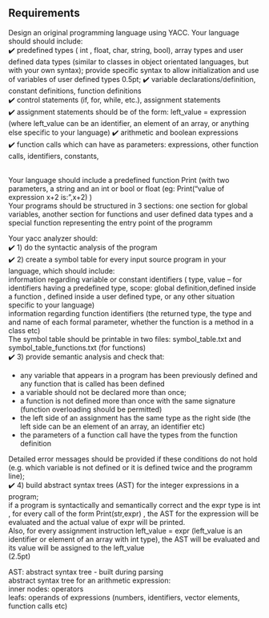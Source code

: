 ## Requirements

Design an original programming language using YACC. Your language should should include: </br>
:heavy_check_mark: predefined types  ( int , float, char,  string, bool), array types  and user defined data types (similar to classes in object orientated languages, but with your own syntax); provide specific syntax to allow initialization and use of variables of user defined types 0.5pt;
:heavy_check_mark: variable declarations/definition, constant definitions, function definitions </br>
:heavy_check_mark: control statements (if, for, while, etc.), assignment statements </br>
:heavy_check_mark: assignment statements should be of the form: left_value  = expression (where left_value can be an identifier, an element of an array, or anything else specific to your language)
:heavy_check_mark: arithmetic and boolean expressions </br>
:heavy_check_mark: function calls which can have as parameters: expressions, other function calls, identifiers, constants, </br> </br>


Your language should include a  predefined function Print (with two parameters, a string and an int or bool or float (eg: Print(“value of expression x+2  is:”,x+2) )</br>
Your programs should be structured in 3 sections: one section for global variables, another section for functions and user defined data types and a special function representing the entry point of the programm </br>

Your yacc analyzer should: </br>
:heavy_check_mark: 1) do the syntactic analysis of the program </br>
:heavy_check_mark: 2) create a symbol  table for every input source program in your language, which should include: </br>
information regarding variable or constant identifiers  ( type, value – for identifiers having a predefined type, scope: global definition,defined inside a function , defined inside a user defined type, or any other situation specific to your language) </br>
information regarding function identifiers (the returned type, the type and and name of each formal parameter, whether the function is a  method in a  class etc) </br>
 The symbol table should be printable in two files: symbol_table.txt and symbol_table_functions.txt (for functions) </br>
 :heavy_check_mark: 3) provide semantic analysis and check that: </br>
-   any variable that appears in a program has been previously defined and any function that is 
called has been defined  </br>
- a variable should not be declared more than once; </br>                  
- a function is not defined more than once with the same signature (function overloading should be permitted) </br>
- the left side of an assignment has the same type as the right side (the left side can be an element of an array, an identifier etc)  </br>
- the parameters of a function call have the types from the function definition </br>

Detailed error messages should be provided if these conditions do not hold (e.g. which variable is not defined or it is defined twice and the programm line); </br>
:heavy_check_mark: 4) build abstract syntax trees (AST) for the integer expressions in a program;  </br>
if a program is syntactically and semantically correct and the expr type is int , for every call of the form Print(str,expr) , the AST for the expression will be evaluated and the actual value of expr will be printed. </br>
Also, for every assignment instruction left_value = expr (left_value is an identifier or element of an array with int type), the AST will be evaluated and its value will be assigned to the left_value </br>
(2.5pt)

AST: abstract syntax tree - built during parsing </br>
abstract syntax tree for an arithmetic expression: </br>
inner nodes: operators </br>
leafs: operands of expressions (numbers, identifiers, vector elements, function calls etc) </br>

